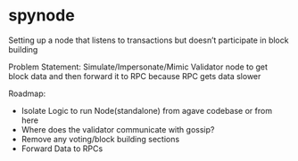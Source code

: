 # spynode
Setting up a node that listens to transactions but doesn’t participate in block building

Problem Statement: Simulate/Impersonate/Mimic Validator node to get block data and then forward it to RPC because RPC gets data slower 

Roadmap:
- Isolate Logic to run Node(standalone) from agave codebase or from here
- Where does the validator communicate with gossip? 
- Remove any voting/block building sections 
- Forward Data to RPCs 
